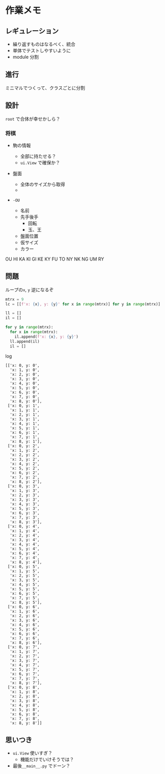 # 作業メモ




## レギュレーション


- 繰り返すものはなるべく、統合
- 単体でテストしやすいように
- module 分割


## 進行

ミニマルでつくって、クラスごとに分割


## 設計

`root` で合体が幸せかしら？


### 将棋

- 駒の情報
  - 全部に持たせる？
  - `ui.View` で確保か？
- 盤面
  - 全体のサイズから取得
  - 



- `-OU`
  - 名前
  - 先手後手
    - 回転
    - 玉、王
  - 盤面位置
  - 仮サイズ
  - カラー

OU
HI
KA
KI
GI
KE
KY
FU
TO
NY
NK
NG
UM
RY

## 問題

ループの`x`, `y` 逆になるぞ

```.py
mtrx = 9
lc = [[f'x: {x}, y: {y}' for x in range(mtrx)] for y in range(mtrx)]

ll = []
il = []

for y in range(mtrx):
  for x in range(mtrx):
    il.append(f'x: {x}, y: {y}')
  ll.append(il)
  il = []


```

log

```
[['x: 0, y: 0',
  'x: 1, y: 0',
  'x: 2, y: 0',
  'x: 3, y: 0',
  'x: 4, y: 0',
  'x: 5, y: 0',
  'x: 6, y: 0',
  'x: 7, y: 0',
  'x: 8, y: 0'],
 ['x: 0, y: 1',
  'x: 1, y: 1',
  'x: 2, y: 1',
  'x: 3, y: 1',
  'x: 4, y: 1',
  'x: 5, y: 1',
  'x: 6, y: 1',
  'x: 7, y: 1',
  'x: 8, y: 1'],
 ['x: 0, y: 2',
  'x: 1, y: 2',
  'x: 2, y: 2',
  'x: 3, y: 2',
  'x: 4, y: 2',
  'x: 5, y: 2',
  'x: 6, y: 2',
  'x: 7, y: 2',
  'x: 8, y: 2'],
 ['x: 0, y: 3',
  'x: 1, y: 3',
  'x: 2, y: 3',
  'x: 3, y: 3',
  'x: 4, y: 3',
  'x: 5, y: 3',
  'x: 6, y: 3',
  'x: 7, y: 3',
  'x: 8, y: 3'],
 ['x: 0, y: 4',
  'x: 1, y: 4',
  'x: 2, y: 4',
  'x: 3, y: 4',
  'x: 4, y: 4',
  'x: 5, y: 4',
  'x: 6, y: 4',
  'x: 7, y: 4',
  'x: 8, y: 4'],
 ['x: 0, y: 5',
  'x: 1, y: 5',
  'x: 2, y: 5',
  'x: 3, y: 5',
  'x: 4, y: 5',
  'x: 5, y: 5',
  'x: 6, y: 5',
  'x: 7, y: 5',
  'x: 8, y: 5'],
 ['x: 0, y: 6',
  'x: 1, y: 6',
  'x: 2, y: 6',
  'x: 3, y: 6',
  'x: 4, y: 6',
  'x: 5, y: 6',
  'x: 6, y: 6',
  'x: 7, y: 6',
  'x: 8, y: 6'],
 ['x: 0, y: 7',
  'x: 1, y: 7',
  'x: 2, y: 7',
  'x: 3, y: 7',
  'x: 4, y: 7',
  'x: 5, y: 7',
  'x: 6, y: 7',
  'x: 7, y: 7',
  'x: 8, y: 7'],
 ['x: 0, y: 8',
  'x: 1, y: 8',
  'x: 2, y: 8',
  'x: 3, y: 8',
  'x: 4, y: 8',
  'x: 5, y: 8',
  'x: 6, y: 8',
  'x: 7, y: 8',
  'x: 8, y: 8']]

```


## 思いつき

- `ui.View` 使いすぎ？
  - 機能だけでいけそうでは？
- 最後`__main__.py` でドーン？
